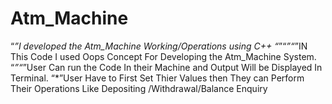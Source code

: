 # Atm_Machine
“*”I developed the Atm_Machine Working/Operations using C++ 
“*”“*”“*”IN This Code I used Oops Concept For Developing the Atm_Machine System.
“*”“*”User Can run the Code In their Machine and Output Will be Displayed In Terminal.
“*”User Have to First Set Thier Values then They can Perform Their Operations Like Depositing /Withdrawal/Balance Enquiry

